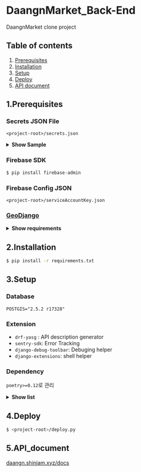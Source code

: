 # DaangnMarket_Back-End
DaangnMarket clone project

## Table of contents
1. [Prerequisites](#1prerequisites)
2. [Installation](#2installation)
3. [Setup](#3setup)
4. [Deploy](#4deploy)
5. [API document](#5api_document)

## 1.Prerequisites
### Secrets JSON File
`<project-root>/secrets.json`
<details><summary><b>Show Sample</b></summary>

```json
{
    "base": {
        "HOST": "13.125.217.34",
        "SENTRY_DSN": "<SENTRY dsn>",
        "SECRET_KEY": "<SENTRY key>"
    },
    "dev": {
        "DATABASES": {
            "default": {
                "ENGINE": "django.contrib.gis.db.backends.postgis",
                "NAME": "db_daangn",
                "USER": "jam",
                "HOST": "localhost"
            }
        }
    },
    "production": {
        "DATABASES": {
            "default": {
                "ENGINE": "django.contrib.gis.db.backends.postgis",
                "NAME": "<RDS db_name>",
                "USER": "<RDS db_user>",
                "PASSWORD": "<RDS db_password>",
                "HOST": "<RDS Host URI>",
                "PORT": 5432
            }
        },
        "AWS_IAM_S3": {
            "AWS_ACCESS_KEY_ID": "<AWS AccessKeyID (S3 permission)>",
            "AWS_SECRET_ACCESS_KEY": "<AWS SecretAccessKey (S3 permission)>",
            "AWS_STORAGE_BUCKET_NAME": "<AWS Bucket Name>"
        }
    }
}
```

</details>

### Firebase SDK
```sh
$ pip install firebase-admin
```

### Firebase Config JSON
`<project-root>/serviceAccountKey.json`

### [GeoDjango](https://docs.djangoproject.com/en/3.0/ref/contrib/gis/install/#homebrew)  
<details><summary><b>Show requirements</b></summary>

```
// on mac
$ brew install postgresql
$ brew install postgis
$ brew install gdal
$ brew install libgeoip
```
    
</details>

## 2.Installation
```sh
$ pip install -r requirements.txt
```
## 3.Setup
### Database
`POSTGIS="2.5.2 r17328"`

### Extension
- `drf-yasg` : API description generator
- `sentry-sdk`: Error Tracking
- `django-debug-toolbar`: Debuging helper
- `django-extensions`: shell helper

### Dependency
`poetry>=0.12`로 관리
<details><summary><b>Show list</b></summary>

```toml
[tool.poetry.dependencies]
python = "^3.7"
django = "^3.0.4"
djangorestframework = "^3.11.0"
django-filter = "^2.2.0"
markdown = "^3.2.1"
django-import-export = "^2.0.2"
psycopg2-binary = "^2.8.4"
Pillow = "^7.0.0"
requests = "^2.23.0"
supervisor = "^4.1.0"
gunicorn = "^20.0.4"
drf-yasg = "^1.17.1"
sentry-sdk = "^0.14.3"
ssv = "^0.1.1"
flex = "^6.14.1"
firebase-admin = "^4.0.0"
django-cors-headers = "^3.2.1"
django-push-notifications = "^2.0.0"
django-storages = "^1.9.1"
boto3 = "^1.12.39"

[tool.poetry.dev-dependencies]
django-debug-toolbar = "^2.2"
django-extensions = "^2.2.9"
```

</details>

## 4.Deploy
```sh
$ <project-root>/deploy.py
```

## 5.API_document
[daangn.shinjam.xyz/docs](http://daangn.shinjam.xyz/docs)

